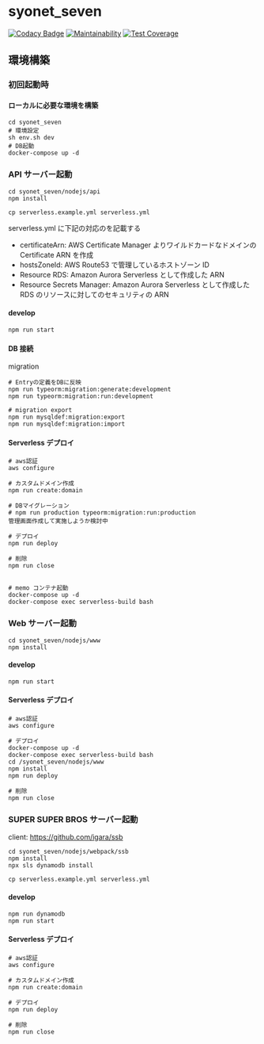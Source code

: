 # syonet_seven

[![Codacy Badge](https://api.codacy.com/project/badge/Grade/3a6931a9b5604ca5b60aaafe7875c203)](https://www.codacy.com/app/igara/syonet_seven?utm_source=github.com&utm_medium=referral&utm_content=igara/syonet_seven&utm_campaign=Badge_Grade)
[![Maintainability](https://api.codeclimate.com/v1/badges/03ee67318f7884556809/maintainability)](https://codeclimate.com/github/igara/syonet_seven/maintainability)
[![Test Coverage](https://api.codeclimate.com/v1/badges/03ee67318f7884556809/test_coverage)](https://codeclimate.com/github/igara/syonet_seven/test_coverage)

## 環境構築

### 初回起動時

#### ローカルに必要な環境を構築

```
cd syonet_seven
# 環境設定
sh env.sh dev
# DB起動
docker-compose up -d
```

### API サーバー起動

```
cd syonet_seven/nodejs/api
npm install
```

```
cp serverless.example.yml serverless.yml
```

serverless.yml に下記の対応のを記載する

- certificateArn: AWS Certificate Manager よりワイルドカードなドメインの Certificate ARN を作成
- hostsZoneId: AWS Route53 で管理しているホストゾーン ID
- Resource RDS: Amazon Aurora Serverless として作成した ARN
- Resource Secrets Manager: Amazon Aurora Serverless として作成した RDS のリソースに対してのセキュリティの ARN

#### develop

```
npm run start
```

#### DB 接続

migration

```
# Entryの定義をDBに反映
npm run typeorm:migration:generate:development
npm run typeorm:migration:run:development

# migration export
npm run mysqldef:migration:export
npm run mysqldef:migration:import
```

#### Serverless デプロイ

```
# aws認証
aws configure

# カスタムドメイン作成
npm run create:domain

# DBマイグレーション
# npm run production typeorm:migration:run:production
管理画面作成して実施しようか検討中

# デプロイ
npm run deploy

# 削除
npm run close


# memo コンテナ起動
docker-compose up -d
docker-compose exec serverless-build bash
```

### Web サーバー起動

```
cd syonet_seven/nodejs/www
npm install
```

#### develop

```
npm run start
```

#### Serverless デプロイ

```
# aws認証
aws configure

# デプロイ
docker-compose up -d
docker-compose exec serverless-build bash
cd /syonet_seven/nodejs/www
npm install
npm run deploy

# 削除
npm run close
```

### SUPER SUPER BROS サーバー起動

client: https://github.com/igara/ssb

```
cd syonet_seven/nodejs/webpack/ssb
npm install
npx sls dynamodb install
```

```
cp serverless.example.yml serverless.yml
```

#### develop

```
npm run dynamodb
npm run start
```

#### Serverless デプロイ

```
# aws認証
aws configure

# カスタムドメイン作成
npm run create:domain

# デプロイ
npm run deploy

# 削除
npm run close
```
